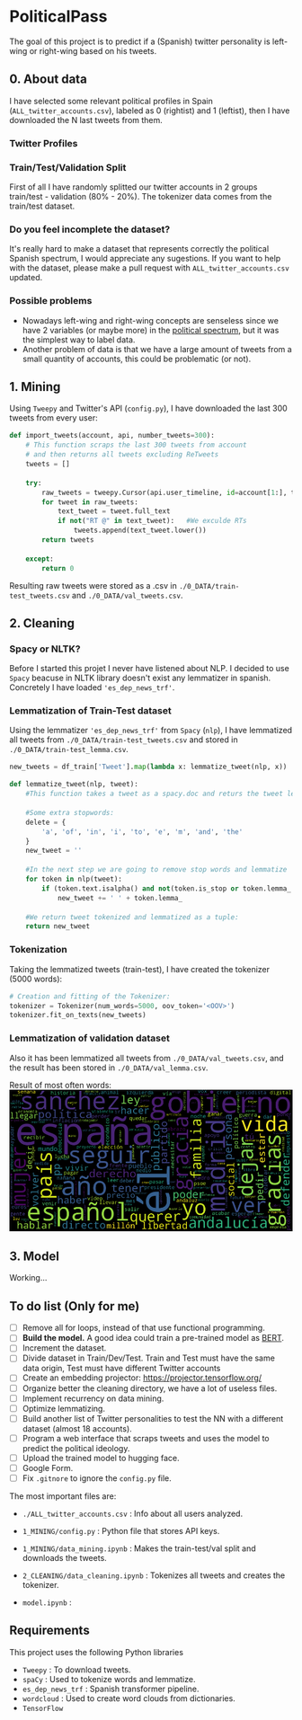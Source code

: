# PoliticalPass

The goal of this project is to predict if a (Spanish) twitter personality is left-wing or right-wing based on his tweets.

## 0. About data
I have selected some relevant political profiles in Spain (`ALL_twitter_accounts.csv`), labeled as 0 (rightist) and 1 (leftist), then I have downloaded the N last tweets from them. 

### Twitter Profiles

### Train/Test/Validation Split
First of all I have randomly splitted our twitter accounts in 2 groups train/test - validation (80% - 20%). The tokenizer data comes from the train/test dataset.

### Do you feel incomplete the dataset?
It's really hard to make a dataset that represents correctly the political Spanish spectrum, I would appreciate any sugestions. If you want to help with the dataset, please make a pull request with `ALL_twitter_accounts.csv` updated.

### Possible problems
 * Nowadays left-wing and right-wing concepts are senseless since we have 2 variables (or maybe more) in the [political spectrum](https://en.wikipedia.org/wiki/The_Political_Compass), but it was the simplest way to label data. 
 * Another problem of data is that we have a large amount of tweets from a small quantity of accounts, this could be problematic (or not).


## 1. Mining
Using `Tweepy` and Twitter's API (`config.py`), I have downloaded the last 300 tweets from every user:

```python
def import_tweets(account, api, number_tweets=300):
	# This function scraps the last 300 tweets from account
	# and then returns all tweets excluding ReTweets
	tweets = []
	
	try:
		raw_tweets = tweepy.Cursor(api.user_timeline, id=account[1:], tweet_mode="extended").items(number_tweets)
		for tweet in raw_tweets:
			text_tweet = tweet.full_text
			if not("RT @" in text_tweet):   #We exculde RTs
				tweets.append(text_tweet.lower())
		return tweets

	except:
		return 0
```
Resulting raw tweets were stored as a .csv in `./0_DATA/train-test_tweets.csv` and `./0_DATA/val_tweets.csv`.

## 2. Cleaning

### Spacy or NLTK?
Before I started this projet I never have listened about NLP. I decided to use `Spacy` beacuse in NLTK library doesn't exist any lemmatizer in spanish. Concretely I have loaded `'es_dep_news_trf'`.

### Lemmatization of Train-Test dataset

Using the lemmatizer `'es_dep_news_trf'` from `Spacy` (`nlp`), I have lemmatized all tweets from `./0_DATA/train-test_tweets.csv` and stored in `./0_DATA/train-test_lemma.csv`.

```python
new_tweets = df_train['Tweet'].map(lambda x: lemmatize_tweet(nlp, x))
```

```python
def lemmatize_tweet(nlp, tweet):
    #This function takes a tweet as a spacy.doc and returs the tweet lemmatized
    
    #Some extra stopwords:
    delete = {
        'a', 'of', 'in', 'i', 'to', 'e', 'm', 'and', 'the'
    }
    new_tweet = ''
    
    #In the next step we are going to remove stop words and lemmatize
    for token in nlp(tweet):
        if (token.text.isalpha() and not(token.is_stop or token.lemma_ in delete)):#We are going to remove not alphanumeric tokens and stopwords
            new_tweet += ' ' + token.lemma_
    
    #We return tweet tokenized and lemmatized as a tuple: 
    return new_tweet
```

### Tokenization

Taking the lemmatized tweets (train-test), I have created the tokenizer (5000 words):

```python
# Creation and fitting of the Tokenizer:
tokenizer = Tokenizer(num_words=5000, oov_token='<OOV>')
tokenizer.fit_on_texts(new_tweets)
```
### Lemmatization of validation dataset
Also it has been lemmatized all tweets from `./0_DATA/val_tweets.csv`, and the result has been stored in `./0_DATA/val_lemma.csv`.

Result of most often words:
![WordCloud](https://github.com/rubzip/PoliticalPass/blob/main/4_IMAGES/wordcloud.png)

## 3. Model
Working... 


## To do list (Only for me)
- [ ] Remove all for loops, instead of that use functional programming.
- [ ] **Build the model.** A good idea could train a pre-trained model as [BERT](https://www.tensorflow.org/text/tutorials/fine_tune_bert). 
- [ ] Increment the dataset.
- [ ] Divide dataset in Train/Dev/Test. Train and Test must have the same data origin, Test must have different Twitter accounts
- [ ] Create an embedding projector: https://projector.tensorflow.org/
- [ ] Organize better the cleaning directory, we have a lot of useless files.
- [ ] Implement recurrency on data mining.
- [ ] Optimize lemmatizing.
- [ ] Build another list of Twitter personalities to test the NN with a different dataset (almost 18 accounts).
- [ ] Program a web interface that scraps tweets and uses the model to predict the political ideology.
- [ ] Upload the trained model to hugging face.
- [ ] Google Form.
- [ ] Fix `.gitnore` to ignore the `config.py` file. 

The most important files are:

* `./ALL_twitter_accounts.csv` : Info about all users analyzed.

* `1_MINING/config.py` : Python file that stores API keys.
* `1_MINING/data_mining.ipynb` : Makes the train-test/val split and downloads the tweets.

* `2_CLEANING/data_cleaning.ipynb` : Tokenizes all tweets and creates the tokenizer.

* `model.ipynb` : 


## Requirements
This project uses the following Python libraries

* `Tweepy` : To download tweets.
* `spaCy` : Used to tokenize words and lemmatize.
* `es_dep_news_trf` : Spanish transformer pipeline.
* `wordcloud` : Used to create word clouds from dictionaries.
* `TensorFlow`
